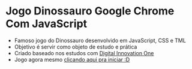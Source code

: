 # Jogo Dinossauro Google Chrome Com JavaScript

- Famoso jogo do Dinossauro desenvolvido em JavaScript, CSS e TML
- Objetivo é servir como objeto de estudo e prática
- Criado baseado nos estudos com [Digital Innovation One](https://digitalinnovation.one/sign-up?ref=Z0RHSJKM9G)
- Jogo agora mesmo [clicando aqui pra iniciar :D](https://marcosallysson.github.io/jogo-dinossauro-javascript-html-css/)